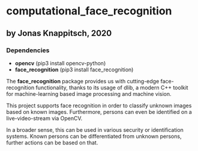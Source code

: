 # computational_face_recognition
## by Jonas Knappitsch, 2020

### Dependencies
- **opencv** (pip3 install opencv-python)
- **face_recognition** (pip3 install face_recognition)

The **face_recognition** package provides us with cutting-edge face-recognition functionality, thanks to its usage of dlib, a modern C++ toolkit for machine-learning based image processing and machine vision.

This project supports face recognition in order to classify unknown images based on known images.
Furthermore, persons can even be identified on a live-video-stream via OpenCV.

In a broader sense, this can be used in various security or identification systems.
Known persons can be differentiated from unknown persons, further actions can be based on that.

